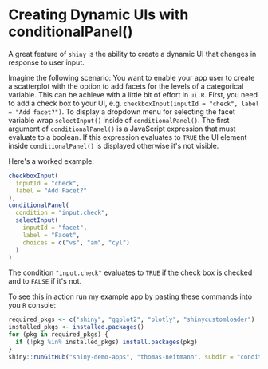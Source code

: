 # Creating Dynamic UIs with conditionalPanel()

A great feature of `shiny` is the ability to create a dynamic UI that changes in response to user input.

Imagine the following scenario: You want to enable your app user to create a scatterplot with the option to add facets for the levels of a categorical variable. This can be achieve with a little bit of effort in `ui.R`. First, you need to add a check box to your UI, e.g. `checkboxInput(inputId = "check", label = "Add facet?")`. To display a dropdown menu for selecting the facet variable wrap `selectInput()` inside of `conditionalPanel()`. The first argument of `conditionalPanel()` is a JavaScript expression that must evaluate to a boolean. If this expression evaluates to `TRUE` the UI element inside `conditionalPanel()` is displayed otherwise it's not visible.

Here's a worked example:

```r
checkboxInput(
  inputId = "check",
  label = "Add Facet?"
),
conditionalPanel(
  condition = "input.check",
  selectInput(
    inputId = "facet",
    label = "Facet",
    choices = c("vs", "am", "cyl")
  )
)
```

The condition `"input.check"` evaluates to `TRUE` if the check box is checked and to `FALSE` if it's not.

To see this in action run my example app by pasting these commands into you `R` console:

```r
required_pkgs <- c("shiny", "ggplot2", "plotly", "shinycustomloader")
installed_pkgs <- installed.packages()
for (pkg in required_pkgs) {
  if (!pkg %in% installed_pkgs) install.packages(pkg)
}
shiny::runGitHub("shiny-demo-apps", "thomas-neitmann", subdir = "conditional-panel-demo")
```

